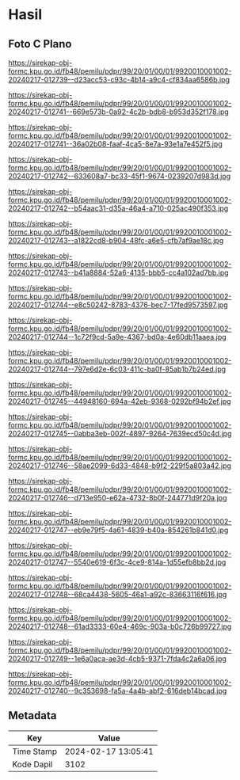 # Hasil

## Foto C Plano

https://sirekap-obj-formc.kpu.go.id/fb48/pemilu/pdpr/99/20/01/00/01/9920010001002-20240217-012739--d23acc53-c93c-4b14-a9c4-cf834aa6586b.jpg

https://sirekap-obj-formc.kpu.go.id/fb48/pemilu/pdpr/99/20/01/00/01/9920010001002-20240217-012741--669e573b-0a92-4c2b-bdb8-b953d352f178.jpg

https://sirekap-obj-formc.kpu.go.id/fb48/pemilu/pdpr/99/20/01/00/01/9920010001002-20240217-012741--36a02b08-faaf-4ca5-8e7a-93e1a7e452f5.jpg

https://sirekap-obj-formc.kpu.go.id/fb48/pemilu/pdpr/99/20/01/00/01/9920010001002-20240217-012742--633608a7-bc33-45f1-9674-0239207d983d.jpg

https://sirekap-obj-formc.kpu.go.id/fb48/pemilu/pdpr/99/20/01/00/01/9920010001002-20240217-012742--b54aac31-d35a-46a4-a710-025ac490f353.jpg

https://sirekap-obj-formc.kpu.go.id/fb48/pemilu/pdpr/99/20/01/00/01/9920010001002-20240217-012743--a1822cd8-b904-48fc-a6e5-cfb7af9ae18c.jpg

https://sirekap-obj-formc.kpu.go.id/fb48/pemilu/pdpr/99/20/01/00/01/9920010001002-20240217-012743--b41a8884-52a6-4135-bbb5-cc4a102ad7bb.jpg

https://sirekap-obj-formc.kpu.go.id/fb48/pemilu/pdpr/99/20/01/00/01/9920010001002-20240217-012744--e8c50242-8783-4376-bec7-17fed9573597.jpg

https://sirekap-obj-formc.kpu.go.id/fb48/pemilu/pdpr/99/20/01/00/01/9920010001002-20240217-012744--1c72f9cd-5a9e-4367-bd0a-4e60db11aaea.jpg

https://sirekap-obj-formc.kpu.go.id/fb48/pemilu/pdpr/99/20/01/00/01/9920010001002-20240217-012744--797e6d2e-6c03-411c-ba0f-85ab1b7b24ed.jpg

https://sirekap-obj-formc.kpu.go.id/fb48/pemilu/pdpr/99/20/01/00/01/9920010001002-20240217-012745--44948160-694a-42eb-9368-0292bf94b2ef.jpg

https://sirekap-obj-formc.kpu.go.id/fb48/pemilu/pdpr/99/20/01/00/01/9920010001002-20240217-012745--0abba3eb-002f-4897-9264-7639ecd50c4d.jpg

https://sirekap-obj-formc.kpu.go.id/fb48/pemilu/pdpr/99/20/01/00/01/9920010001002-20240217-012746--58ae2099-6d33-4848-b9f2-229f5a803a42.jpg

https://sirekap-obj-formc.kpu.go.id/fb48/pemilu/pdpr/99/20/01/00/01/9920010001002-20240217-012746--d713e950-e62a-4732-8b0f-244771d9f20a.jpg

https://sirekap-obj-formc.kpu.go.id/fb48/pemilu/pdpr/99/20/01/00/01/9920010001002-20240217-012747--eb9e79f5-4a61-4839-b40a-854261b841d0.jpg

https://sirekap-obj-formc.kpu.go.id/fb48/pemilu/pdpr/99/20/01/00/01/9920010001002-20240217-012747--5540e619-6f3c-4ce9-814a-1d55efb8bb2d.jpg

https://sirekap-obj-formc.kpu.go.id/fb48/pemilu/pdpr/99/20/01/00/01/9920010001002-20240217-012748--68ca4438-5605-46a1-a92c-83663116f616.jpg

https://sirekap-obj-formc.kpu.go.id/fb48/pemilu/pdpr/99/20/01/00/01/9920010001002-20240217-012748--61ad3333-60e4-469c-903a-b0c726b99727.jpg

https://sirekap-obj-formc.kpu.go.id/fb48/pemilu/pdpr/99/20/01/00/01/9920010001002-20240217-012749--1e6a0aca-ae3d-4cb5-9371-7fda4c2a6a06.jpg

https://sirekap-obj-formc.kpu.go.id/fb48/pemilu/pdpr/99/20/01/00/01/9920010001002-20240217-012740--9c353698-fa5a-4a4b-abf2-616deb14bcad.jpg


## Metadata

| Key        | Value               |
| ---------- | ------------------- |
| Time Stamp | 2024-02-17 13:05:41 |
| Kode Dapil | 3102                |



